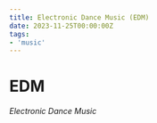 ```yaml
---
title: Electronic Dance Music (EDM)
date: 2023-11-25T00:00:00Z
tags:
- 'music'
---
```


# EDM

_Electronic Dance Music_
